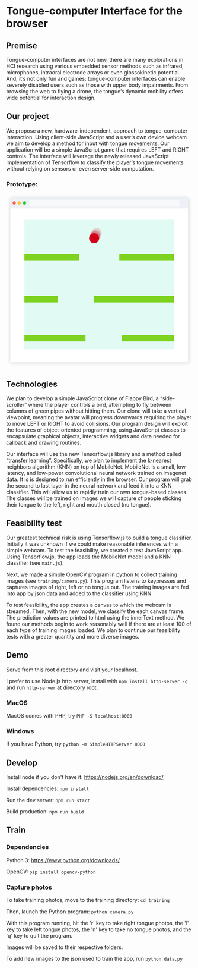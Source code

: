# Tongue-computer Interface for the browser

## Premise

Tongue-computer interfaces are not new, there are many explorations in HCI research using various embedded sensor methods such as infrared, microphones, intraoral electrode arrays or even glossokinetic potential. And, it’s not only fun and games: tongue-computer interfaces can enable severely disabled users such as those with upper body impairments. From browsing the web to flying a drone, the tongue’s dynamic mobility offers wide potential for interaction design.

## Our project

We propose a new, hardware-independent, approach to tongue-computer interaction. Using client-side JavaScript and a user’s own device webcam we aim to develop a method for input with tongue movements. Our application will be a simple JavaScript game that requires LEFT and RIGHT controls. The interface will leverage the newly released JavaScript implementation of Tensorflow to classify the player’s tongue movements without relying on sensors or even server-side computation.

### Prototype:

![protoype image](https://raw.githubusercontent.com/WoodburyShortridge/tongue-comp/master/prototype.png)

## Technologies

We plan to develop a simple JavaScript clone of Flappy Bird, a “side-scroller” where the player controls a bird, attempting to fly between columns of green pipes without hitting them. Our clone will take a vertical viewpoint, meaning the avatar will progress downwards requiring the player to move LEFT or RIGHT to avoid collisions. Our program design will exploit the features of object-oriented programming, using JavaScript classes to encapsulate graphical objects, interactive widgets and data needed for callback and drawing routines.

Our interface will use the new Tensorflow.js library and a method called “transfer learning”. Specifically, we plan to implement the k-nearest neighbors algorithm (KNN) on top of  MobileNet. MobileNet is a small, low-latency, and low-power convolutional neural network trained on imagenet data. It is is designed to run efficiently in the browser. Our program will grab the second to last layer in the neural network and feed it into a KNN classifier. This will allow us to rapidly train our own tongue-based classes. The classes will be trained on images we will capture of people sticking their tongue to the left, right and mouth closed (no tongue).

## Feasibility test

Our greatest technical risk is using Tensorflow.js to build a tongue classifier. Initially it was unknown if we could make reasonable inferences with a simple webcam. To test the feasibility, we created a test JavaScript app. Using Tensorflow.js, the app loads the MobileNet model and a KNN classifier (see `main.js`).

Next, we made a simple OpenCV program in python to collect training images (see `training/camera.py`). This program listens to keypresses and captures images of right, left or no tongue out. The training images are fed into app by json data and added to the classifier using KNN.

To test feasibility, the app creates a canvas to which the webcam is streamed. Then, with the new model, we classify the each canvas frame. The prediction values are printed to html using the innerText method. We found our methods begin to work reasonably well if there are at least 100 of each type of training images loaded. We plan to continue our feasibility tests with a greater quantity and more diverse images.

## Demo

Serve from this root directory and visit your localhost.

I prefer to use Node.js http server, install with `npm install http-server -g` and run `http-server` at directory root.

### MacOS

MacOS comes with PHP, try `PHP -S localhost:8000`

### Windows

If you have Python, try `python -m SimpleHTTPServer 8000`

## Develop

Install node if you don't have it: https://nodejs.org/en/download/

Install dependencies: `npm install`

Run the dev server: `npm run start`

Build production: `npm run build`

## Train

### Dependencies

Python 3: https://www.python.org/downloads/

OpenCV: `pip install opencv-python`

### Capture photos

To take training photos, move to the training directory: `cd training`

Then, launch the Python program: `python camera.py`

With this program running, hit the 'r' key to take right tongue photos, the 'l' key to take left tongue photos, the 'n' key to take no tongue photos, and the 'q' key to quit the program.

Images will be saved to their respective folders.

To add new images to the json used to train the app, run `python data.py`
